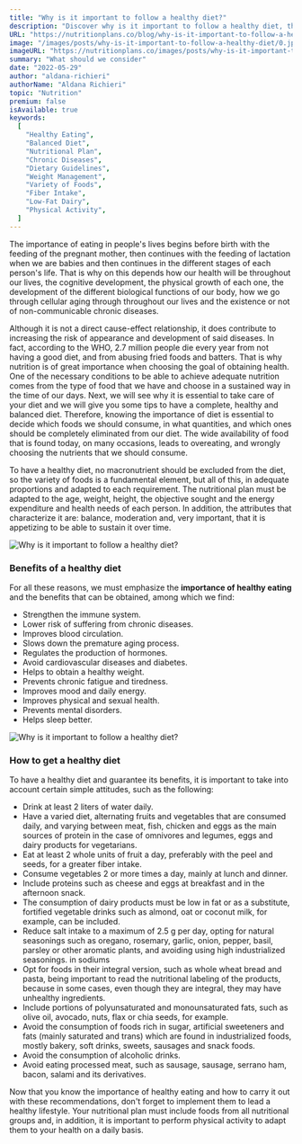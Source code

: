 ```yaml
---
title: "Why is it important to follow a healthy diet?"
description: "Discover why is it important to follow a healthy diet, the benefits of it and how to follow one properly."
URL: "https://nutritionplans.co/blog/why-is-it-important-to-follow-a-healthy-diet"
image: "/images/posts/why-is-it-important-to-follow-a-healthy-diet/0.jpg"
imageURL: "https://nutritionplans.co/images/posts/why-is-it-important-to-follow-a-healthy-diet/0.jpg"
summary: "What should we consider"
date: "2022-05-29"
author: "aldana-richieri"
authorName: "Aldana Richieri"
topic: "Nutrition"
premium: false
isAvailable: true
keywords:
  [
    "Healthy Eating",
    "Balanced Diet",
    "Nutritional Plan",
    "Chronic Diseases",
    "Dietary Guidelines",
    "Weight Management",
    "Variety of Foods",
    "Fiber Intake",
    "Low-Fat Dairy",
    "Physical Activity",
  ]
---
```


The importance of eating in people's lives begins before birth with the feeding of the pregnant mother, then continues with the feeding of lactation when we are babies and then continues in the different stages of each person's life. That is why on this depends how our health will be throughout our lives, the cognitive development, the physical growth of each one, the development of the different biological functions of our body, how we go through cellular aging through throughout our lives and the existence or not of non-communicable chronic diseases.

Although it is not a direct cause-effect relationship, it does contribute to increasing the risk of appearance and development of said diseases. In fact, according to the WHO, 2.7 million people die every year from not having a good diet, and from abusing fried foods and batters.
That is why nutrition is of great importance when choosing the goal of obtaining health. One of the necessary conditions to be able to achieve adequate nutrition comes from the type of food that we have and choose in a sustained way in the time of our days.
Next, we will see why it is essential to take care of your diet and we will give you some tips to have a complete, healthy and balanced diet.
Therefore, knowing the importance of diet is essential to decide which foods we should consume, in what quantities, and which ones should be completely eliminated from our diet. The wide availability of food that is found today, on many occasions, leads to overeating, and wrongly choosing the nutrients that we should consume.

To have a healthy diet, no macronutrient should be excluded from the diet, so the variety of foods is a fundamental element, but all of this, in adequate proportions and adapted to each requirement. The nutritional plan must be adapted to the age, weight, height, the objective sought and the energy expenditure and health needs of each person. In addition, the attributes that characterize it are: balance, moderation and, very important, that it is appetizing to be able to sustain it over time.

![Why is it important to follow a healthy diet?](/images/posts/why-is-it-important-to-follow-a-healthy-diet/1.jpg)

### **Benefits of a healthy diet**

For all these reasons, we must emphasize the **importance of healthy eating** and the benefits that can be obtained, among which we find:

- Strengthen the immune system.
- Lower risk of suffering from chronic diseases.
- Improves blood circulation.
- Slows down the premature aging process.
- Regulates the production of hormones.
- Avoid cardiovascular diseases and diabetes.
- Helps to obtain a healthy weight.
- Prevents chronic fatigue and tiredness.
- Improves mood and daily energy.
- Improves physical and sexual health.
- Prevents mental disorders.
- Helps sleep better.

![Why is it important to follow a healthy diet?](/images/posts/why-is-it-important-to-follow-a-healthy-diet/2.jpg)

### **How to get a healthy diet**

To have a healthy diet and guarantee its benefits, it is important to take into account certain simple attitudes, such as the following:

- Drink at least 2 liters of water daily.
- Have a varied diet, alternating fruits and vegetables that are consumed daily, and varying between meat, fish, chicken and eggs as the main sources of protein in the case of omnivores and legumes, eggs and dairy products for vegetarians.
- Eat at least 2 whole units of fruit a day, preferably with the peel and seeds, for a greater fiber intake.
- Consume vegetables 2 or more times a day, mainly at lunch and dinner.
- Include proteins such as cheese and eggs at breakfast and in the afternoon snack.
- The consumption of dairy products must be low in fat or as a substitute, fortified vegetable drinks such as almond, oat or coconut milk, for example, can be included.
- Reduce salt intake to a maximum of 2.5 g per day, opting for natural seasonings such as oregano, rosemary, garlic, onion, pepper, basil, parsley or other aromatic plants, and avoiding using high industrialized seasonings. in sodiums
- Opt for foods in their integral version, such as whole wheat bread and pasta, being important to read the nutritional labeling of the products, because in some cases, even though they are integral, they may have unhealthy ingredients.
- Include portions of polyunsaturated and monounsaturated fats, such as olive oil, avocado, nuts, flax or chia seeds, for example.
- Avoid the consumption of foods rich in sugar, artificial sweeteners and fats (mainly saturated and trans) which are found in industrialized foods, mostly bakery, soft drinks, sweets, sausages and snack foods.
- Avoid the consumption of alcoholic drinks.
- Avoid eating processed meat, such as sausage, sausage, serrano ham, bacon, salami and its derivatives.

Now that you know the importance of healthy eating and how to carry it out with these recommendations, don't forget to implement them to lead a healthy lifestyle. Your nutritional plan must include foods from all nutritional groups and, in addition, it is important to perform physical activity to adapt them to your health on a daily basis.
